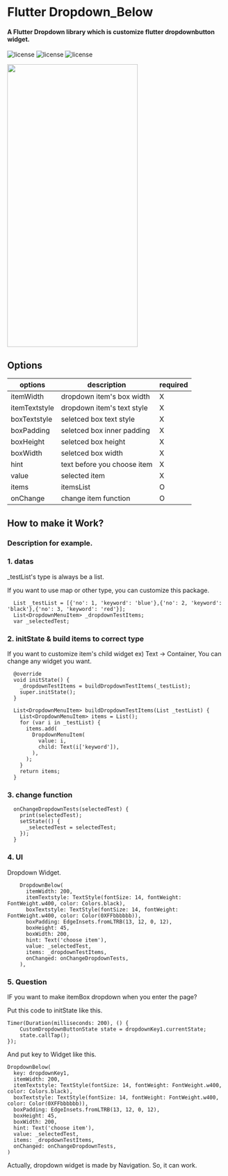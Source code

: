 # Flutter Dropdown_Below


#### A Flutter Dropdown library which is customize flutter dropdownbutton widget.

![license](https://img.shields.io/github/license/whatamelon/flutter_dropdown_below?color=red&style=flat-square)
![license](https://img.shields.io/github/languages/top/whatamelon/flutter_dropdown_below?color=blue&style=flat-square)
![license](https://img.shields.io/pub/v/dropdown_below?color=green&include_prereleases&style=flat-square)


<img src="https://github.com/whatamelon/flutter_dropdown_below/blob/master/test1.gif" width="300" height="650">


## Options

| options | description |required|
|---|---|---
itemWidth |dropdown item's box width|X
itemTextstyle |dropdown item's text style|X
boxTextstyle |seletced box text style|X
boxPadding |seletced box inner padding|X
boxHeight | seletced box height|X
boxWidth | seletced box width|X
hint |text before you choose item|X
value |selected item|X
items | itemsList |O
onChange |change item function|O


## How to make it Work?
### Description for example.

### 1. datas


_testList's type is always be a list.

If you want to use map or other type, you can customize this package.

	  List _testList = [{'no': 1, 'keyword': 'blue'},{'no': 2, 'keyword': 'black'},{'no': 3, 'keyword': 'red'}];
	  List<DropdownMenuItem> _dropdownTestItems;
	  var _selectedTest;


### 2. initState & build items to correct type

If you want to customize item's child widget ex) Text -> Container, You can change any widget you want.

	  @override
	  void initState() {
	    _dropdownTestItems = buildDropdownTestItems(_testList);
	    super.initState();
	  }

	  List<DropdownMenuItem> buildDropdownTestItems(List _testList) {
	    List<DropdownMenuItem> items = List();
	    for (var i in _testList) {
	      items.add(
	        DropdownMenuItem(
	          value: i,
	          child: Text(i['keyword']),
	        ),
	      );
	    }
	    return items;
	  }

### 3. change function


	  onChangeDropdownTests(selectedTest) {
	    print(selectedTest);
	    setState(() {
	      _selectedTest = selectedTest;
	    });
	  }

### 4. UI

Dropdown Widget.

	    DropdownBelow(
	      itemWidth: 200,
	      itemTextstyle: TextStyle(fontSize: 14, fontWeight: FontWeight.w400, color: Colors.black),
	      boxTextstyle: TextStyle(fontSize: 14, fontWeight: FontWeight.w400, color: Color(0XFFbbbbbb)),
	      boxPadding: EdgeInsets.fromLTRB(13, 12, 0, 12),
	      boxHeight: 45,
	      boxWidth: 200,
	      hint: Text('choose item'),
	      value: _selectedTest,
	      items: _dropdownTestItems,
	      onChanged: onChangeDropdownTests,
	    ),




### 5. Question


IF you want to make itemBox dropdown when you enter the page?

Put this code to initState like this.


	Timer(Duration(milliseconds: 200), () {
	    CustomDropdownButtonState state = dropdownKey1.currentState;
	    state.callTap();
	});


And put key to Widget like this.

	DropdownBelow(
	  key: dropdownKey1,
	  itemWidth: 200,
	  itemTextstyle: TextStyle(fontSize: 14, fontWeight: FontWeight.w400, color: Colors.black),
	  boxTextstyle: TextStyle(fontSize: 14, fontWeight: FontWeight.w400, color: Color(0XFFbbbbbb)),
	  boxPadding: EdgeInsets.fromLTRB(13, 12, 0, 12),
	  boxHeight: 45,
	  boxWidth: 200,
	  hint: Text('choose item'),
	  value: _selectedTest,
	  items: _dropdownTestItems,
	  onChanged: onChangeDropdownTests,
	)


Actually, dropdown widget is made by Navigation. So, it can work.

